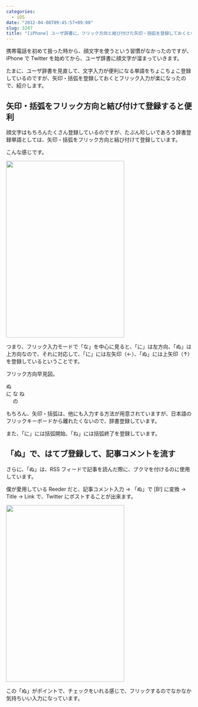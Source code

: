 ```yaml
---
categories:
  - iOS
date: "2012-04-08T09:45:57+09:00"
slug: 3247
title: "[iPhone] ユーザ辞書に、フリック方向と結び付けた矢印・括弧を登録しておくとなかなか便利"
---
```


携帯電話を初めて扱った時から、顔文字を使うという習慣がなかったのですが、iPhone で Twitter を始めてから、ユーザ辞書に顔文字が溜まっていきます。

たまに、ユーザ辞書を見直して、文字入力が便利になる単語をちょこちょこ登録しているのですが、矢印・括弧を登録しておくとフリック入力が楽になったので、紹介します。

## 矢印・括弧をフリック方向と結び付けて登録すると便利

顔文字はもちろんたくさん登録しているのですが、たぶん珍しいであろう辞書登録単語としては、矢印・括弧をフリック方向と結び付けて登録しています。

こんな感じです。

<img alt="" src="/images/2012/04/3247_1.png" width="320" height="480">

つまり、フリック入力モードで「な」を中心に見ると、「に」は左方向、「ぬ」は上方向なので、それに対応して、「に」には左矢印（←）、「ぬ」には上矢印（↑）を登録しているということです。

フリック方向早見図。

ぬ  
に な ね  
　 の

もちろん、矢印・括弧は、他にも入力する方法が用意されていますが、日本語のフリックキーボードから離れたくないので、辞書登録しています。

また、「に」には括弧開始、「ね」には括弧終了を登録しています。

## 「ぬ」で、はてブ登録して、記事コメントを流す

さらに、「ぬ」は、RSS フィードで記事を読んだ際に、ブクマを付けるのに使用しています。

僕が愛用している Reeder だと、記事コメント入力 → 「ぬ」で [B!] に変換 → Title → Link で、Twitter にポストすることが出来ます。

<img alt="" src="/images/2012/04/3247_2.png" width="320" height="480">

<app id="325502379" title="Reeder 2.5.4（￥250）" src="http://a1.mzstatic.com/us/r1000/071/Purple/ce/0f/10/mzl.ljyldzsg.100x100-75.png">

この「ぬ」がポイントで、チェックをいれる感じで、フリックするのでなかなか気持ちいい入力になっています。

